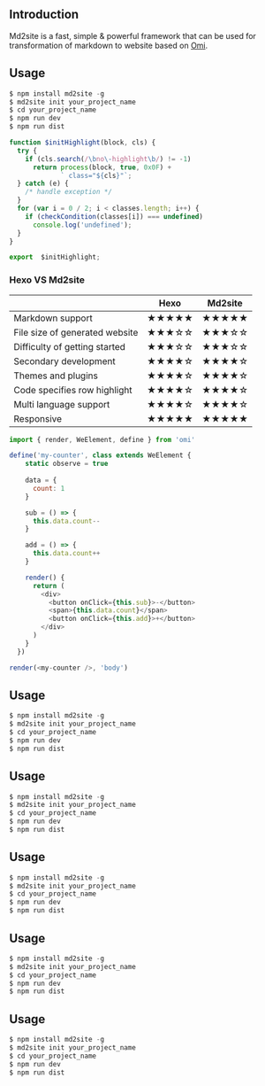 ## Introduction 

Md2site is a fast, simple & powerful framework that can be used for transformation of markdown to website based on [Omi](https://github.com/Tencent/omi).

## Usage

``` js {2}
$ npm install md2site -g
$ md2site init your_project_name
$ cd your_project_name
$ npm run dev
$ npm run dist
```


``` js
function $initHighlight(block, cls) {
  try {
    if (cls.search(/\bno\-highlight\b/) != -1)
      return process(block, true, 0x0F) +
             ` class="${cls}"`;
  } catch (e) {
    /* handle exception */
  }
  for (var i = 0 / 2; i < classes.length; i++) {
    if (checkCondition(classes[i]) === undefined)
      console.log('undefined');
  }
}

export  $initHighlight;
```



### Hexo VS Md2site

|    | Hexo        | Md2site  |
| ------------- |:-------------:|:-----:|
| Markdown support | ★★★★★| ★★★★★ |
| File size of generated website | ★★★☆☆   |   ★★★☆☆ |
| Difficulty of getting started  | ★★★☆☆| ★★★☆☆ |
|  Secondary development | ★★★★☆     |   ★★★★☆ |
| Themes and plugins  | ★★★★☆     |   ★★★★☆ |
| Code specifies row highlight | ★★★★☆    |   ★★★★☆ |
| Multi language support | ★★★★☆    |   ★★★★☆ |
| Responsive | ★★★★★    |   ★★★★★ |

```js  {2,4,7-9,51-53,130}
import { render, WeElement, define } from 'omi'

define('my-counter', class extends WeElement {
    static observe = true
    
    data = {
      count: 1
    }

    sub = () => {
      this.data.count--
    }

    add = () => {
      this.data.count++
    }

    render() {
      return (
        <div>
          <button onClick={this.sub}>-</button>
          <span>{this.data.count}</span>
          <button onClick={this.add}>+</button>
        </div>
      )
    }
  })

render(<my-counter />, 'body')
```



## Usage

``` js
$ npm install md2site -g
$ md2site init your_project_name
$ cd your_project_name
$ npm run dev
$ npm run dist
```




## Usage

``` js
$ npm install md2site -g
$ md2site init your_project_name
$ cd your_project_name
$ npm run dev
$ npm run dist
```




## Usage

``` js
$ npm install md2site -g
$ md2site init your_project_name
$ cd your_project_name
$ npm run dev
$ npm run dist
```


## Usage

``` js
$ npm install md2site -g
$ md2site init your_project_name
$ cd your_project_name
$ npm run dev
$ npm run dist
```


## Usage

``` js
$ npm install md2site -g
$ md2site init your_project_name
$ cd your_project_name
$ npm run dev
$ npm run dist
```
